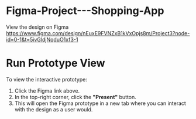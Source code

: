 # Figma-Project---Shopping-App

View the design on Figma
https://www.figma.com/design/nEuxE9FVNZxB1kVxOpjs8m/Project3?node-id=0-1&t=5ivGldjNqduO1xf3-1


# Run Prototype View

To view the interactive prototype:

1. Click the Figma link above.
2. In the top-right corner, click the **"Present"** button.
3. This will open the Figma prototype in a new tab where you can interact with the design as a user would.
